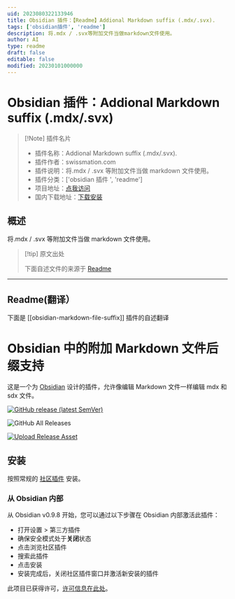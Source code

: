 ```yaml
---
uid: 2023080322133946
title: Obsidian 插件：【Readme】Addional Markdown suffix (.mdx/.svx).
tags: ['obsidian插件', 'readme']
description: 将.mdx / .svx等附加文件当做markdown文件使用。
author: AI
type: readme
draft: false
editable: false
modified: 20230101000000
---
```


# Obsidian 插件：Addional Markdown suffix (.mdx/.svx)

> [!Note] 插件名片
> - 插件名称：Addional Markdown suffix (.mdx/.svx).
> - 插件作者：swissmation.com
> - 插件说明：将.mdx / .svx 等附加文件当做 markdown 文件使用。
> - 插件分类：['obsidian 插件 ', 'readme']
> - 项目地址：[点我访问](https://github.com/git-no/obsidian-markdown-file-suffix)
> - 国内下载地址：[下载安装](https://pkmer.cn/products/plugin/pluginMarket/?obsidian-markdown-file-suffix)

## 概述

将.mdx / .svx 等附加文件当做 markdown 文件使用。

> [!tip] 原文出处
>
>下面自述文件的来源于 [Readme](https://ghproxy.net/https://raw.githubusercontent.com/git-no/obsidian-markdown-file-suffix/main/README.md)
>

---

## Readme(翻译）

下面是 [[obsidian-markdown-file-suffix]] 插件的自述翻译

# Obsidian 中的附加 Markdown 文件后缀支持

这是一个为 [Obsidian](https://obsidian.md) 设计的插件，允许像编辑 Markdown 文件一样编辑 mdx 和 sdx 文件。

[![GitHub release (latest SemVer)](https://img.shields.io/github/v/release/git-no/obsidian-markdown-file-suffix?style=for-the-badge&sort=semver)](https://github.com/git-no/obsidian-markdown-file-suffix/releases/latest)

![GitHub All Releases](https://img.shields.io/github/downloads/git-no/obsidian-markdown-file-suffix/total?style=for-the-badge)

[![Upload Release Asset](https://github.com/git-no/obsidian-markdown-file-suffix/actions/workflows/release.yml/badge.svg)](https://github.com/git-no/obsidian-markdown-file-suffix/actions/workflows/release.yml)

## 安装

按照常规的 [社区插件](https://help.obsidian.md/Advanced+topics/Community+plugins) 安装。

### 从 Obsidian 内部

从 Obsidian v0.9.8 开始，您可以通过以下步骤在 Obsidian 内部激活此插件：

- 打开设置 > 第三方插件
- 确保安全模式处于**关闭**状态
- 点击浏览社区插件
- 搜索此插件
- 点击安装
- 安装完成后，关闭社区插件窗口并激活新安装的插件

此项目已获得许可，[许可信息在此处](./LICENSE)。
